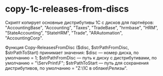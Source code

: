 # copy-1c-releases-from-discs
Скрипт копирует основные дистрибутивы 1С с дисков для партнёров: "AccountingBase", "Accounting", "Taxes", "TradeBase", "hrmbase", "HRM", "StateAccounting", "StateHRM", "Trade", "ARAutomation", "AccountingCorp".

Функция Copy-ReleasesFromDisc ($disc, $strPathFromDisc, $strPathToStart) принимает значения:
$disc — номер диска, по умолчанию = 1;
$strPathFromDisc — путь к диску с дистрибутивами, по умолчанию = "\\ServPrint\F";
$strPathToStart — путь для сохранения дистрибутивов, по умолчанию = "Z:\1С в облаке\Релизы".
